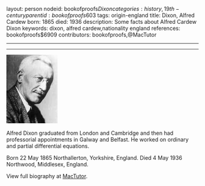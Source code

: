 layout: person
nodeid: bookofproofs$Dixon
categories: history,19th-century
parentid: bookofproofs$603
tags: origin-england
title: Dixon, Alfred Cardew
born: 1865
died: 1936
description: Some facts about Alfred Cardew Dixon
keywords: dixon, alfred cardew,nationality england
references: bookofproofs$6909
contributors: bookofproofs,@MacTutor

---


---

![Dixon.jpg](https://github.com/bookofproofs/bookofproofs.github.io/blob/main/_sources/_assets/images/portraits/Dixon.jpg?raw=true)

Alfred Dixon graduated from London and Cambridge and then had professorial appointments in Galway and Belfast. He worked on ordinary and partial differential equations.

Born 22 May 1865 Northallerton, Yorkshire, England. Died 4 May 1936 Northwood, Middlesex, England.


View full biography at [MacTutor](https://mathshistory.st-andrews.ac.uk/Biographies/Dixon/).